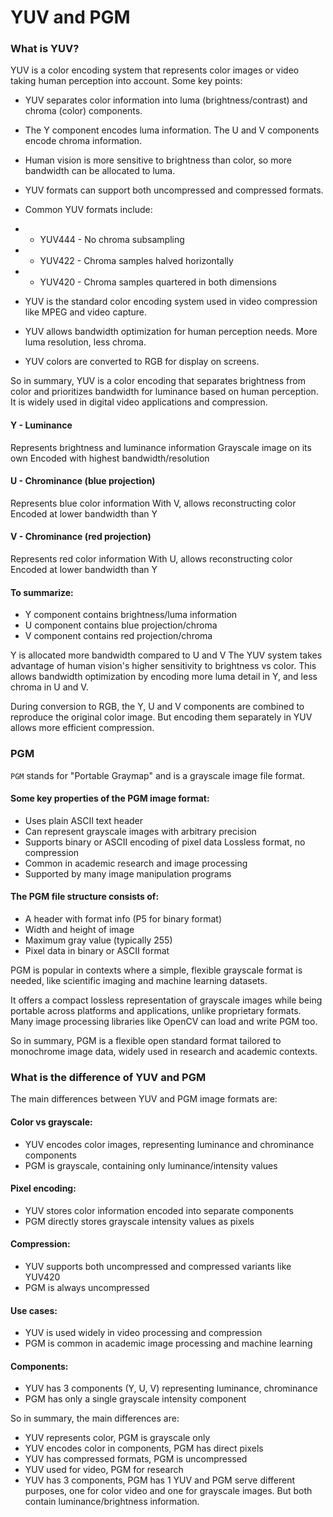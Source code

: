 # YUV and PGM

### What is YUV?

YUV is a color encoding system that represents color images or video taking human perception into account. Some key points:

* YUV separates color information into luma (brightness/contrast) and chroma (color) components.

* The Y component encodes luma information. The U and V components encode chroma information.

* Human vision is more sensitive to brightness than color, so more bandwidth can be allocated to luma.

* YUV formats can support both uncompressed and compressed formats.

* Common YUV formats include:

* * YUV444 - No chroma subsampling
* * YUV422 - Chroma samples halved horizontally
* * YUV420 - Chroma samples quartered in both dimensions
* YUV is the standard color encoding system used in video compression like MPEG and video capture.

* YUV allows bandwidth optimization for human perception needs. More luma resolution, less chroma.

* YUV colors are converted to RGB for display on screens.

So in summary, YUV is a color encoding that separates brightness from color and prioritizes bandwidth for luminance based on human perception. It is widely used in digital video applications and compression.



#### Y - Luminance

Represents brightness and luminance information
Grayscale image on its own
Encoded with highest bandwidth/resolution
#### U - Chrominance (blue projection)

Represents blue color information
With V, allows reconstructing color
Encoded at lower bandwidth than Y
#### V - Chrominance (red projection)

Represents red color information
With U, allows reconstructing color
Encoded at lower bandwidth than Y
#### To summarize:

* Y component contains brightness/luma information
* U component contains blue projection/chroma
* V component contains red projection/chroma

Y is allocated more bandwidth compared to U and V
The YUV system takes advantage of human vision's higher sensitivity to brightness vs color. This allows bandwidth optimization by encoding more luma detail in Y, and less chroma in U and V.

During conversion to RGB, the Y, U and V components are combined to reproduce the original color image. But encoding them separately in YUV allows more efficient compression.


### PGM

`PGM` stands for "Portable Graymap" and is a grayscale image file format.

#### Some key properties of the PGM image format:

* Uses plain ASCII text header
* Can represent grayscale images with arbitrary precision
* Supports binary or ASCII encoding of pixel data
Lossless format, no compression
* Common in academic research and image processing
* Supported by many image manipulation programs
#### The PGM file structure consists of:

* A header with format info (P5 for binary format)
* Width and height of image
* Maximum gray value (typically 255)
* Pixel data in binary or ASCII format

PGM is popular in contexts where a simple, flexible grayscale format is needed, like scientific imaging and machine learning datasets.

It offers a compact lossless representation of grayscale images while being portable across platforms and applications, unlike proprietary formats. Many image processing libraries like OpenCV can load and write PGM too.

So in summary, PGM is a flexible open standard format tailored to monochrome image data, widely used in research and academic contexts.

### What is the difference of YUV and PGM

The main differences between YUV and PGM image formats are:

#### Color vs grayscale:

* YUV encodes color images, representing luminance and chrominance components
* PGM is grayscale, containing only luminance/intensity values
#### Pixel encoding:

* YUV stores color information encoded into separate components
* PGM directly stores grayscale intensity values as pixels
#### Compression:

* YUV supports both uncompressed and compressed variants like YUV420
* PGM is always uncompressed
#### Use cases:

* YUV is used widely in video processing and compression
* PGM is common in academic image processing and machine learning
#### Components:

* YUV has 3 components (Y, U, V) representing luminance, chrominance
* PGM has only a single grayscale intensity component

So in summary, the main differences are:

* YUV represents color, PGM is grayscale only
* YUV encodes color in components, PGM has direct pixels
* YUV has compressed formats, PGM is uncompressed
* YUV used for video, PGM for research
* YUV has 3 components, PGM has 1
YUV and PGM serve different purposes, one for color video and one for grayscale images. But both contain luminance/brightness information.